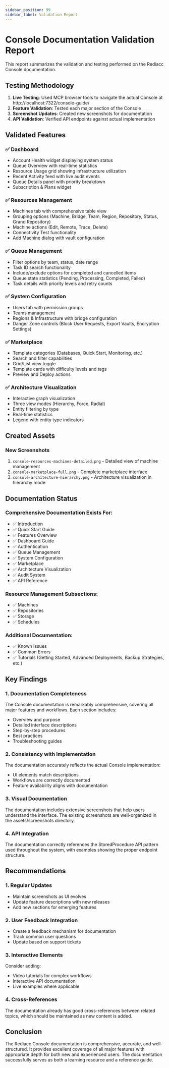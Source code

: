 ```yaml
---
sidebar_position: 99
sidebar_label: Validation Report
---
```


# Console Documentation Validation Report

This report summarizes the validation and testing performed on the Rediacc Console documentation.

## Testing Methodology

1. **Live Testing**: Used MCP browser tools to navigate the actual Console at http://localhost:7322/console-guide/
2. **Feature Validation**: Tested each major section of the Console
3. **Screenshot Updates**: Created new screenshots for documentation
4. **API Validation**: Verified API endpoints against actual implementation

## Validated Features

### ✅ Dashboard
- Account Health widget displaying system status
- Queue Overview with real-time statistics
- Resource Usage grid showing infrastructure utilization
- Recent Activity feed with live audit events
- Queue Details panel with priority breakdown
- Subscription & Plans widget

### ✅ Resources Management
- Machines tab with comprehensive table view
- Grouping options (Machine, Bridge, Team, Region, Repository, Status, Grand Repository)
- Machine actions (Edit, Remote, Trace, Delete)
- Connectivity Test functionality
- Add Machine dialog with vault configuration

### ✅ Queue Management
- Filter options by team, status, date range
- Task ID search functionality
- Include/exclude options for completed and cancelled items
- Queue state statistics (Pending, Processing, Completed, Failed)
- Task details with priority levels and retry counts

### ✅ System Configuration
- Users tab with permission groups
- Teams management
- Regions & Infrastructure with bridge configuration
- Danger Zone controls (Block User Requests, Export Vaults, Encryption Settings)

### ✅ Marketplace
- Template categories (Databases, Quick Start, Monitoring, etc.)
- Search and filter capabilities
- Grid/List view toggle
- Template cards with difficulty levels and tags
- Preview and Deploy actions

### ✅ Architecture Visualization
- Interactive graph visualization
- Three view modes (Hierarchy, Force, Radial)
- Entity filtering by type
- Real-time statistics
- Legend with entity type indicators

## Created Assets

### New Screenshots
1. `console-resources-machines-detailed.png` - Detailed view of machine management
2. `console-marketplace-full.png` - Complete marketplace interface
3. `console-architecture-hierarchy.png` - Architecture visualization in hierarchy mode

## Documentation Status

### Comprehensive Documentation Exists For:
- ✅ Introduction
- ✅ Quick Start Guide
- ✅ Features Overview
- ✅ Dashboard Guide
- ✅ Authentication
- ✅ Queue Management
- ✅ System Configuration
- ✅ Marketplace
- ✅ Architecture Visualization
- ✅ Audit System
- ✅ API Reference

### Resource Management Subsections:
- ✅ Machines
- ✅ Repositories
- ✅ Storage
- ✅ Schedules

### Additional Documentation:
- ✅ Known Issues
- ✅ Common Errors
- ✅ Tutorials (Getting Started, Advanced Deployments, Backup Strategies, etc.)

## Key Findings

### 1. Documentation Completeness
The Console documentation is remarkably comprehensive, covering all major features and workflows. Each section includes:
- Overview and purpose
- Detailed interface descriptions
- Step-by-step procedures
- Best practices
- Troubleshooting guides

### 2. Consistency with Implementation
The documentation accurately reflects the actual Console implementation:
- UI elements match descriptions
- Workflows are correctly documented
- Feature availability aligns with documentation

### 3. Visual Documentation
The documentation includes extensive screenshots that help users understand the interface. The existing screenshots are well-organized in the assets/screenshots directory.

### 4. API Integration
The documentation correctly references the StoredProcedure API pattern used throughout the system, with examples showing the proper endpoint structure.

## Recommendations

### 1. Regular Updates
- Maintain screenshots as UI evolves
- Update feature descriptions with new releases
- Add new sections for emerging features

### 2. User Feedback Integration
- Create a feedback mechanism for documentation
- Track common user questions
- Update based on support tickets

### 3. Interactive Elements
Consider adding:
- Video tutorials for complex workflows
- Interactive API documentation
- Live examples where applicable

### 4. Cross-References
The documentation already has good cross-references between related topics, which should be maintained as new content is added.

## Conclusion

The Rediacc Console documentation is comprehensive, accurate, and well-structured. It provides excellent coverage of all major features with appropriate depth for both new and experienced users. The documentation successfully serves as both a learning resource and a reference guide.